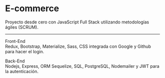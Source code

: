 # E-commerce
Proyecto desde cero con JavaScript Full Stack utilizando metodologías ágiles (SCRUM).
<hr>

Front-End <br>
Redux, Bootstrap, Materialize, Sass, CSS integrada con Google y Github para hacer el login.

Back-End <br>
Nodejs, Express, ORM Sequelize, SQL, PostgreSQL, Nodemailer y JWT para la autenticación.
